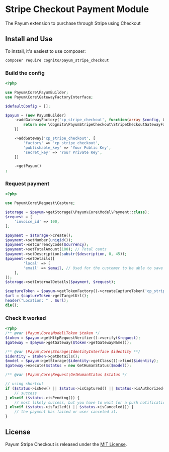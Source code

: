 # Stripe Checkout Payment Module

The Payum extension to purchase through Stripe using Checkout

## Install and Use

To install, it's easiest to use composer:

    composer require cognito/payum_stripe_checkout

### Build the config

```php
<?php

use Payum\Core\PayumBuilder;
use Payum\Core\GatewayFactoryInterface;

$defaultConfig = [];

$payum = (new PayumBuilder)
    ->addGatewayFactory('cp_stripe_checkout', function(array $config, GatewayFactoryInterface $coreGatewayFactory) {
        return new \Cognito\PayumStripeCheckout\StripeCheckoutGatewayFactory($config, $coreGatewayFactory);
    })

    ->addGateway('cp_stripe_checkout', [
        'factory' => 'cp_stripe_checkout',
        'publishable_key' => 'Your Public Key',
        'secret_key' => 'Your Private Key',
    ])

    ->getPayum()
;
```

### Request payment

```php
<?php

use Payum\Core\Request\Capture;

$storage = $payum->getStorage(\Payum\Core\Model\Payment::class);
$request = [
    'invoice_id' => 100,
];

$payment = $storage->create();
$payment->setNumber(uniqid());
$payment->setCurrencyCode($currency);
$payment->setTotalAmount(100); // Total cents
$payment->setDescription(substr($description, 0, 45));
$payment->setDetails([
        'local' => [
        'email' => $email, // Used for the customer to be able to save payment details
    ],
]);
$storage->setInternalDetails($payment, $request);

$captureToken = $payum->getTokenFactory()->createCaptureToken('cp_stripe_checkout', $payment, 'done.php');
$url = $captureToken->getTargetUrl();
header("Location: " . $url);
die();
```

### Check it worked

```php
<?php
/** @var \Payum\Core\Model\Token $token */
$token = $payum->getHttpRequestVerifier()->verify($request);
$gateway = $payum->getGateway($token->getGatewayName());

/** @var \Payum\Core\Storage\IdentityInterface $identity **/
$identity = $token->getDetails();
$model = $payum->getStorage($identity->getClass())->find($identity);
$gateway->execute($status = new GetHumanStatus($model));

/** @var \Payum\Core\Request\GetHumanStatus $status */

// using shortcut
if ($status->isNew() || $status->isCaptured() || $status->isAuthorized()) {
	// success
} elseif ($status->isPending()) {
	// most likely success, but you have to wait for a push notification.
} elseif ($status->isFailed() || $status->isCanceled()) {
	// the payment has failed or user canceled it.
}
```

## License

Payum Stripe Checkout is released under the [MIT License](LICENSE).
